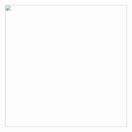 <img src="https://github.com/dzhoshua/usability-and-interface-design/assets/118795314/410c0ed7-b837-45dd-b036-85ace207ecf0" width="400"/>
